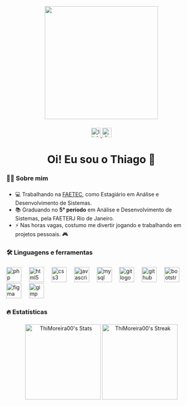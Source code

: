 <div align="center">
  <img height="300" src="https://user-images.githubusercontent.com/74038190/225813708-98b745f2-7d22-48cf-9150-083f1b00d6c9.gif"  />
</div>

###

<div align="center">
  <a href="https://www.linkedin.com/in/thiagomoreira00/" target="_blank">
    <img src="https://img.shields.io/static/v1?message=LinkedIn&logo=linkedin&label=&color=0077B5&logoColor=white&labelColor=&style=for-the-badge" height="25" alt="linkedin logo"  />
  </a>
  <a href="https://discord.com/channels/@me/767597405117612053" target="_blank">
    <img src="https://img.shields.io/static/v1?message=Discord&logo=discord&label=&color=161CBB&logoColor=white&labelColor=&style=for-the-badge" height="25" alt="discord logo"  />
  </a>
</div>

###

<h1 align="center">Oi! Eu sou o Thiago 👋</h1>

###

<h3 align="left">👩‍💻  Sobre mim</h3>

###

* 💻 Trabalhando na [FAETEC](https://www.faetec.rj.gov.br), como Estagiário em Análise e Desenvolvimento de Sistemas.
* 📚 Graduando no <b>5° período</b> em Análise e Desenvolvimento de Sistemas, pela FAETERJ Rio de Janeiro.
* ⚡ Nas horas vagas, costumo me divertir jogando e trabalhando em projetos pessoais. 🎮

###

<h3 align="left">🛠 Linguagens e ferramentas</h3>

###

<div align="left">
  <img src="https://cdn.jsdelivr.net/gh/devicons/devicon/icons/php/php-original.svg" height="40" alt="php logo"  />
  <img width="12" />
  <img src="https://cdn.jsdelivr.net/gh/devicons/devicon/icons/html5/html5-original.svg" height="40" alt="html5 logo"  />
  <img width="12" />
  <img src="https://cdn.jsdelivr.net/gh/devicons/devicon/icons/css3/css3-original.svg" height="40" alt="css3 logo"  />
  <img width="12" />
  <img src="https://cdn.jsdelivr.net/gh/devicons/devicon/icons/javascript/javascript-plain.svg" height="40" alt="javascript logo"  />
  <img width="12" />
  <img src="https://cdn.jsdelivr.net/gh/devicons/devicon/icons/mysql/mysql-original.svg" height="40" alt="mysql logo"  />
  <img width="12" />
  <img src="https://cdn.jsdelivr.net/gh/devicons/devicon/icons/git/git-original.svg" height="40" alt="git logo"  />
  <img width="12" />
  <img src="https://cdn.jsdelivr.net/gh/devicons/devicon/icons/github/github-original.svg" height="40" alt="github logo"  />
  <img width="12" />
  <img src="https://cdn.jsdelivr.net/gh/devicons/devicon/icons/bootstrap/bootstrap-original.svg" height="40" alt="bootstrap logo"  />
  <img width="12" />
  <img src="https://cdn.jsdelivr.net/gh/devicons/devicon/icons/figma/figma-original.svg" height="40" alt="figma logo"  />
  <img width="12" />
  <img src="https://cdn.jsdelivr.net/gh/devicons/devicon/icons/gimp/gimp-original.svg" height="40" alt="gimp logo"  />
</div>

###

<h3 align="left">🔥   Estatísticas</h3>

###

<div align="center">
  <img src="https://github-readme-stats-two-mu-81.vercel.app/api/top-langs?username=ThiMoreira00&layout=compact&langs_count=8&locale=pt-br&theme=dark&hide_border=true" alt="ThiMoreira00's Stats" height="200"  />
  <img src="https://github-readme-streak-stats-silk-one.vercel.app?user=ThiMoreira00&theme=dark&hide_border=true&locale=pt_BR" alt="ThiMoreira00's Streak" height="200" />
</div>

##
